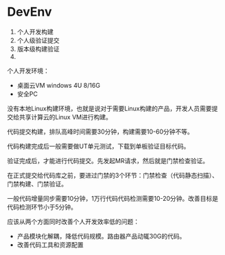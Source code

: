 # DevEnv



1. 个人开发构建
2. 个人级验证提交
3. 版本级构建验证
4. 



个人开发环境：

- 桌面云VM windows 4U 8/16G
- 安全PC

没有本地Linux构建环境，也就是说对于需要Linux构建的产品，开发人员需要提交给共享计算云的Linux VM进行构建。

代码提交构建，排队高峰时间需要30分钟，构建需要10-60分钟不等。

代码构建完成后一般需要做UT单元测试，下载到单板验证目标代码。

验证完成后，才能进行代码提交。先发起MR请求，然后就是门禁检查验证。

在正式提交给代码库之前，要进过门禁的3个环节：门禁检查（代码静态扫描）、门禁构建、门禁验证。

一般代码增量同步需要10分钟，1万行代码代码检测需要10-20分钟。改善目标是代码检测环节小于5分钟。

应该从两个方面同时改善个人开发效率低的问题：

- 产品模块化解耦，降低代码规模。路由器产品动辄30G的代码。
- 改善代码工具和资源配置